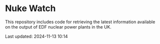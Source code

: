 # Nuke Watch

This repository includes code for retrieving the latest information available on the output of EDF nuclear power plants in the UK.

Last updated: 2024-11-13 10:14
